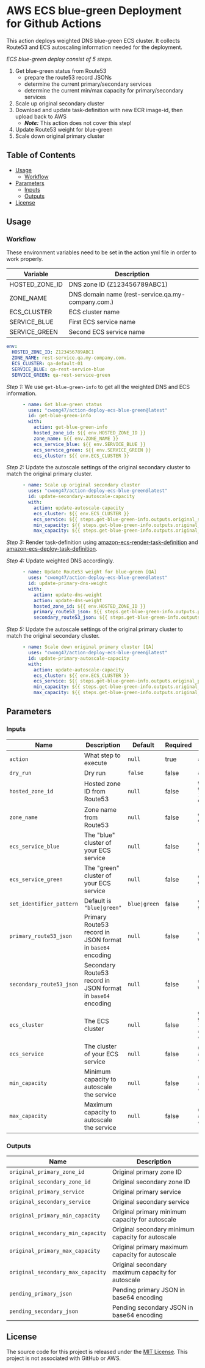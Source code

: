 # AWS ECS blue-green Deployment for Github Actions

This action deploys weighted DNS blue-green ECS cluster. It collects Route53 and ECS autoscaling information needed for the deployment.

*ECS blue-green deploy consist of 5 steps.*

1. Get blue-green status from Route53
    - prepare the route53 record JSONs
    - determine the current primary/secondary services
    - determine the current min/max capacity for primary/secondary services
1. Scale up original secondary cluster
1. Download and update task-definition with new ECR image-id, then upload back to AWS
    - ***Note:*** This action does not cover this step!
1. Update Route53 weight for blue-green
1. Scale down original primary cluster

## Table of Contents

- [Usage](#usage)
  - [Workflow](#workflow)
- [Parameters](#parameters)
    - [Inputs](#inputs)
    - [Outputs](#outputs)
- [License](#license)

## Usage

### Workflow

These environment variables need to be set in the action yml file in order to work properly.

| Variable           | Description                                        |
| ------------------ | -------------------------------------------------- |
| HOSTED_ZONE_ID     | DNS zone ID (Z123456789ABC1)                       |
| ZONE_NAME          | DNS domain name (rest-service.qa.my-company.com.)  |
| ECS_CLUSTER        | ECS cluster name                                   |
| SERVICE_BLUE       | First ECS service name                             |
| SERVICE_GREEN      | Second ECS service name                            |

```yaml
env:
  HOSTED_ZONE_ID: Z123456789ABC1
  ZONE_NAME: rest-service.qa.my-company.com.
  ECS_CLUSTER: qa-default-01
  SERVICE_BLUE: qa-rest-service-blue
  SERVICE_GREEN: qa-rest-service-green
```

*Step 1:* We use `get-blue-green-info` to get all the weighted DNS and ECS information.

```yaml
      - name: Get blue-green status
        uses: "cwong47/action-deploy-ecs-blue-green@latest"
        id: get-blue-green-info
        with:
          action: get-blue-green-info
          hosted_zone_id: ${{ env.HOSTED_ZONE_ID }}
          zone_name: ${{ env.ZONE_NAME }}
          ecs_service_blue: ${{ env.SERVICE_BLUE }}
          ecs_service_green: ${{ env.SERVICE_GREEN }}
          ecs_cluster: ${{ env.ECS_CLUSTER }}
```

*Step 2:* Update the autoscale settings of the original secondary cluster to match the original primary cluster.

```yaml
      - name: Scale up original secondary cluster
        uses: "cwong47/action-deploy-ecs-blue-green@latest"
        id: update-secondary-autoscale-capacity
        with:
          action: update-autoscale-capacity
          ecs_cluster: ${{ env.ECS_CLUSTER }}
          ecs_service: ${{ steps.get-blue-green-info.outputs.original_secondary_service }}
          min_capacity: ${{ steps.get-blue-green-info.outputs.original_primary_min_capacity }}
          max_capacity: ${{ steps.get-blue-green-info.outputs.original_primary_max_capacity }}
```

*Step 3:* Render task-definition using [amazon-ecs-render-task-definition](https://github.com/aws-actions/amazon-ecs-render-task-definition) and [amazon-ecs-deploy-task-definition](https://github.com/aws-actions/amazon-ecs-deploy-task-definition).

*Step 4:* Update weighted DNS accordingly.

```yaml
      - name: Update Route53 weight for blue-green [QA]
        uses: "cwong47/action-deploy-ecs-blue-green@latest"
        id: update-primary-dns-weight
        with:
          action: update-dns-weight
          action: update-dns-weight
          hosted_zone_id: ${{ env.HOSTED_ZONE_ID }}
          primary_route53_json: ${{ steps.get-blue-green-info.outputs.pending_primary_json }}
          secondary_route53_json: ${{ steps.get-blue-green-info.outputs.pending_secondary_json }}
```

*Step 5:* Update the autoscale settings of the original primary cluster to match the original secondary cluster.

```yaml
      - name: Scale down original primary cluster [QA]
        uses: "cwong47/action-deploy-ecs-blue-green@latest"
        id: update-primary-autoscale-capacity
        with:
          action: update-autoscale-capacity
          ecs_cluster: ${{ env.ECS_CLUSTER }}
          ecs_service: ${{ steps.get-blue-green-info.outputs.original_primary_service }}
          min_capacity: ${{ steps.get-blue-green-info.outputs.original_secondary_min_capacity }}
          max_capacity: ${{ steps.get-blue-green-info.outputs.original_secondary_max_capacity }}
```

## Parameters

### Inputs

| Name                       | Description                                                  | Default       | Required | Used by                                          |
| -------------------------- | ------------------------------------------------------------ | ------------- | -------- | ------------------------------------------------ |
| `action`                   | What step to execute                                         | `null`        | true     | `all`                                            |
| `dry_run`                  | Dry run                                                      | `false`       | false    | `all`                                            |
| `hosted_zone_id`           | Hosted zone ID from Route53                                  | `null`        | false    | `get-blue-green-info\|update-dns-weight`         |
| `zone_name`                | Zone name from Route53                                       | `null`        | false    | `get-blue-green-info`                            |
| `ecs_service_blue`         | The "blue" cluster of your ECS service                       | `null`        | false    | `get-blue-green-info`                            |
| `ecs_service_green`        | The "green" cluster of your ECS service                      | `null`        | false    | `get-blue-green-info`                            |
| `set_identifier_pattern`   | Default is `"blue\|green"`                                   | `blue\|green` | false    | `get-blue-green-info`                            |
| `primary_route53_json`     | Primary Route53 record in JSON format in `base64` encoding   | `null`        | false    | `update-dns-weight`                              |
| `secondary_route53_json`   | Secondary Route53 record in JSON format in `base64` encoding | `null`        | false    | `update-dns-weight`                              |
| `ecs_cluster`              | The ECS cluster                                              | `null`        | false    | `get-blue-green-info\|update-autoscale-capacity` |
| `ecs_service`              | The cluster of your ECS service                              | `null`        | false    | `update-autoscale-capacity`                      |
| `min_capacity`             | Minimum capacity to autoscale the service                    | `null`        | false    | `update-autoscale-capacity`                      |
| `max_capacity`             | Maximum capacity to autoscale the service                    | `null`        | false    | `update-autoscale-capacity`                      |

### Outputs

| Name                              | Description                                       |
| --------------------------------- | ------------------------------------------------- |
| `original_primary_zone_id`        | Original primary zone ID                          |
| `original_secondary_zone_id`      | Original secondary zone ID                        |
| `original_primary_service`        | Original primary service                          |
| `original_secondary_service`      | Original secondary service                        |
| `original_primary_min_capacity`   | Original primary minimum capacity for autoscale   |
| `original_secondary_min_capacity` | Original secondary minimum capacity for autoscale |
| `original_primary_max_capacity`   | Original primary maximum capacity for autoscale   |
| `original_secondary_max_capacity` | Original secondary maximum capacity for autoscale |
| `pending_primary_json`            | Pending primary JSON in base64 encoding           |
| `pending_secondary_json`          | Pending secondary JSON in base64 encoding         |

## License

The source code for this project is released under the [MIT License](/LICENSE). This project is not associated with GitHub or AWS.
